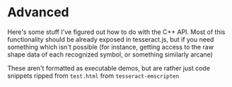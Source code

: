 # Advanced

Here's some stuff I've figured out how to do with the C++ API. Most of this functionality should be already exposed in tesseract.js, but if you need something which isn't possible (for instance, getting access to the raw shape data of each recognized symbol, or something similarly arcane)

These aren't formatted as executable demos, but are rather just code snippets ripped from `test.html` from `tesseract-emscripten`